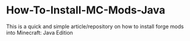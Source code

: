 # How-To-Install-MC-Mods-Java
This is a quick and simple article/repository on how to install forge mods into Minecraft: Java Edition
